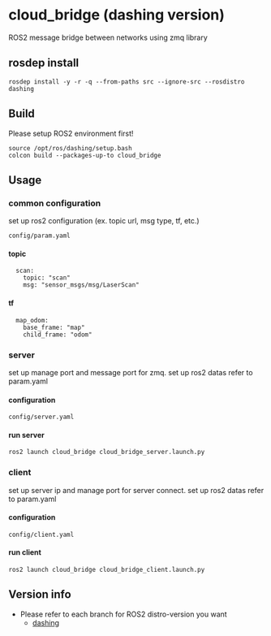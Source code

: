 # cloud_bridge (dashing version)

ROS2 message bridge between networks using zmq library

## rosdep install 

```shell
rosdep install -y -r -q --from-paths src --ignore-src --rosdistro dashing
```
## Build

Please setup ROS2 environment first!

```shell
source /opt/ros/dashing/setup.bash
colcon build --packages-up-to cloud_bridge
```

## Usage

### common configuration
set up ros2 configuration (ex. topic url, msg type, tf, etc.)
```shell
config/param.yaml
```
#### topic
```shell
  scan:
    topic: "scan"
    msg: "sensor_msgs/msg/LaserScan"
```
#### tf
```shell
  map_odom:
    base_frame: "map"
    child_frame: "odom"
```

### server
set up manage port and message port for zmq.
set up ros2 datas refer to param.yaml
#### configuration
```shell
config/server.yaml
```
#### run server
```shell
ros2 launch cloud_bridge cloud_bridge_server.launch.py
```
### client
set up server ip and manage port for server connect.
set up ros2 datas refer to param.yaml
#### configuration
```shell
config/client.yaml
```
#### run client

```shell
ros2 launch cloud_bridge cloud_bridge_client.launch.py
```
## Version info

- Please refer to each branch for ROS2 distro-version you want
  - [dashing](https://github.com/lge-ros2/cloud_bridge/tree/dashing)
